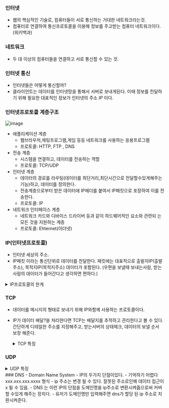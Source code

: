 ### 인터넷
- 웹의 핵심적인 기술로, 컴퓨터들이 서로 통신하는 거대한 네트워크라는것.
- 컴퓨터로 연결하여 통신프로토콜을 이용해 정보를 주고받는 컴퓨터 네트워크이다.(위키백과)
### 네트워크
- 두 대 이상의 컴퓨터들을 연결하고 서로 통신할 수 있는 것.
### 인터넷 통신
- 인터넷들은 어떻게 통신할까? 
- 클라이언트는 데이터를 인터넷망을 통해서 서버로 보내게된다. 이때 정보를 전달하기 위해 필요한 대표적인 정보가 인터넷의 주소 *IP* 이다.
### 인터넷프로토콜 계층구조
![image](https://github.com/GukSense/TIL/assets/101082667/efd55de4-649f-4fe0-8e4b-dbb77ac086b6)
- 애플리케이션 계층
  -  웹브라우저,채팅프로그램,게임 등등 네트워크를 사용하는 응용프로그램
  -  프로토콜: HTTP, FTP , DNS
- 전송 계층
  - 시스템을 연결하고, 데이터를 전송하는 역할
  - 프로토콜: TCP/UDP 
- 인터넷 계층
  - 데이터의 경로를 라우팅(데이터를 최단거리,최단시간으로 전달할수있게해주는 기능)하고, 데이터를 정의한다. 
  - 전송계층으로부터 받은 데이터에 IP헤더를 붙여서 IP패킷으로 포장하여 이를 전송한다.
  - 프로토콜: IP
- 네트워크 인터페이스 계층
  - 네트워크 카드와 디바이스 드라이버 등과 같이 하드웨어적인 요소와 관련되 는 모든 것을 지원하는 계층
  - 프로토콜: Ehternet(이더넷)
### IP(인터넷프로토콜)
- 인터넷 세상의 주소.
- IP패킷 이라는 통신단위로 데이터를 전달한다. 패킷에는 대표적으로 출발지IP(출발주소), 목적지IP(목적지주소) 데이터가 포함된다. (우편을 보낼때 보내는사람, 받는사람의 데이터가 들어간다고 생각하면 편하다.)

<details>
<summary>IP프로토콜의 한계</summary>

- 비연결성
  - 패킷을 받는 서버의 상태를 알 지 못하고 전송한다. 
- 비신뢰성
  - 패킷의 순서르 보장하지못한다. a b c 의 순서로 패킷을 보냈지만 복잡한 인터넷망을 거치면서 a c b 의 순서로 패킷이 전달 될 수 있다.
  - 패킷이 안전하게 서버에 도착한다고 보장할 수 없다. 인터넷망을 거치면서 패킷이 전달 되는 과정에 변수가 상당히많기때문.   
- 프로그램 구분
  - 같은 IP에서 여러 애플리케이션을 이용하며 통신한다면? 패킷의 IP는 알수 있지만 어느 애플리케이션에서 보낸 패킷인지 구분하기 쉽지않다.

</details>

### TCP
- 데이터를 메시지의 형태로 보내기 위해 IP와함께 사용하는 프로토콜이다.
- IP가 데이터 배달?을 처리한다면 TCP는 배달지를 추적하고 관리한다고 볼 수 있다. 간단하게 디테일한 주소를 지정해주고, 받는서버의 상태체크, 데이터의 보낼 순서 보장 해준다. 
  <details>
    <summary>TCP 특징</summary>
    
    - 연결지향방식이다 <-> IP의 비연결성방식
      - 3-way handshake(가상연결) 과정을 통해 목적지와 수신지의 확실히 체크하여 정확한 전송을 보장할 수 있게된다.
    - 데이터의 안전성을 보장한다.
      - 데이터가 중간에 소실 될 경우 재전송을 요청한다.
    - 순서보장
      - 데이터의 순서가 꼬이면 꼬인시점부터 다시 전송한다.  
  </details>
### UDP
<details>
    <summary>UDP 특징</summary>
    
    - 연결지향 
    - 기능이 거의없어 하얀도화지에 비유된다. 덕분에 단순하고 빠르다.
    - PORT와 체크섬정도만 추가된다.
    - PORT: 디테일한 주소를 설정할 수 있게 해준다. IP가 ~아파트 라면 PORT는 ~동~호 라고 생각하면 이해하기 쉽다.
    - IP에서 여러 애플리케이션을 사용할때 구분할 수 있게 해주는 디테일한 주소라고 볼 수 있다. 
    
</details>
### DNS
- Domain Name System
- IP의 두가지 단점이있다.
  - 기억하기 어렵다 xxx.xxx.xxx.xxxx  형식
  - ip 주소는 변경 될 수 있다. 잘못된 주소로인해 데이터 접근이 x 될 수 있음.
- DNS 는 이런 IP의 단점을 도메인명을 ip주소로 변환시켜줌으로써 커버 할 수있게 해주는 장치다.
- 유저가 도메인명만 입력해주면 dns가 할당 된 ip 주소로 치환시켜준다.
  
